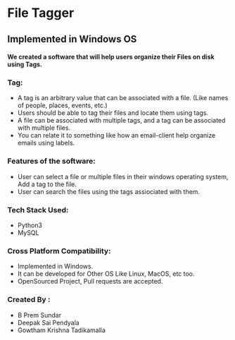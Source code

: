 # File Tagger
## Implemented in Windows OS

#### We created a software that will help users organize their Files on disk using Tags.

### Tag:
- A tag is an arbitrary value that can be associated with a file. (Like names of people,
places, events, etc.)
- Users should be able to tag their files and locate them using tags.
- A file can be associated with multiple tags, and a tag can be associated with multiple
files.
- You can relate it to something like how an email-client help organize emails using
labels.

### Features of the software:
-  User can select a file or multiple files in their windows operating system, Add a tag to the file.
- User can search the files using the tags assiociated with them.

### Tech Stack Used:
- Python3
- MySQL

### Cross Platform Compatibility:
- Implemented in Windows.
- It can be developed for Other OS Like Linux, MacOS, etc too.
- OpenSourced Project, Pull requests are accepted.

### Created By : 
- B Prem Sundar
- Deepak Sai Pendyala
- Gowtham Krishna Tadikamalla

